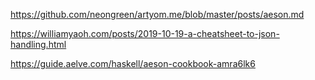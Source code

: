 https://github.com/neongreen/artyom.me/blob/master/posts/aeson.md

https://williamyaoh.com/posts/2019-10-19-a-cheatsheet-to-json-handling.html

https://guide.aelve.com/haskell/aeson-cookbook-amra6lk6
